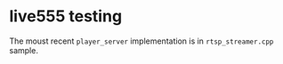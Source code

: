 # live555 testing

The moust recent `player_server` implementation is in `rtsp_streamer.cpp` sample.


